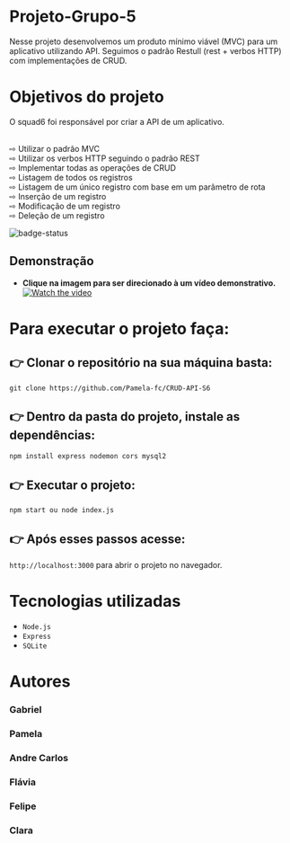 


# Projeto-Grupo-5

Nesse projeto desenvolvemos um produto mínimo viável (MVC) para um aplicativo utilizando API.
Seguimos o padrão Restull (rest + verbos HTTP) com implementações de CRUD. 


# Objetivos do projeto 

O squad6 foi responsável por criar a API de um aplicativo. 

<br>
⇨  Utilizar o padrão MVC
<br>
⇨ Utilizar os verbos HTTP seguindo o padrão REST
<br>
⇨ Implementar todas as operações de CRUD
<br>
⇨ Listagem de todos os registros
<br>
⇨ Listagem de um único registro com base em um parâmetro de rota
<br>
⇨ Inserção de um registro
<br>
⇨ Modificação de um registro
<br>
⇨ Deleção de um registro

![badge-status](https://img.shields.io/badge/status-Finalizado_com_Sucesso-green?style=for-the-badge)

## Demonstração
- **Clique na imagem para ser direcionado à um vídeo demonstrativo.**
[![Watch the video](https://github.com/Pamela-fc/CRUD-API-S6/blob/main/demonstra%C3%A7%C3%A3o.jpg?raw=true)](https://youtu.be/3AdF1x1pjNM)


# Para executar o projeto faça: 

## 👉  Clonar o repositório na sua máquina basta:

`git clone https://github.com/Pamela-fc/CRUD-API-S6`



## 👉 Dentro da pasta do projeto, instale as dependências:

```sh
npm install express nodemon cors mysql2
```

## 👉 Executar o projeto:


`npm start ou node index.js`


## 👉 Após esses passos acesse:

`http://localhost:3000` para abrir o projeto no navegador.


# Tecnologias utilizadas 

- `Node.js`
- `Express`
- `SQLite`


# Autores

### Gabriel 


### Pamela


### Andre Carlos


### Flávia 


### Felipe


### Clara

